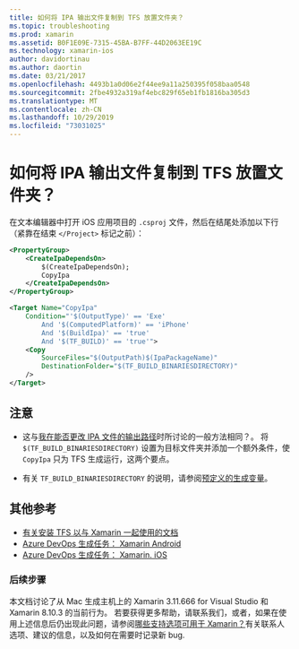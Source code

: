 ```yaml
---
title: 如何将 IPA 输出文件复制到 TFS 放置文件夹？
ms.topic: troubleshooting
ms.prod: xamarin
ms.assetid: B0F1E09E-7315-45BA-B7FF-44D2063EE19C
ms.technology: xamarin-ios
author: davidortinau
ms.author: daortin
ms.date: 03/21/2017
ms.openlocfilehash: 4493b1a0d06e2f44ee9a11a250395f058baa0548
ms.sourcegitcommit: 2fbe4932a319af4ebc829f65eb1fb1816ba305d3
ms.translationtype: MT
ms.contentlocale: zh-CN
ms.lasthandoff: 10/29/2019
ms.locfileid: "73031025"
---
```

# <a name="how-can-i-copy-ipa-output-files-to-the-tfs-drop-folder"></a>如何将 IPA 输出文件复制到 TFS 放置文件夹？

在文本编辑器中打开 iOS 应用项目的 `.csproj` 文件，然后在结尾处添加以下行（紧靠在结束 `</Project>` 标记之前）：

```xml
<PropertyGroup>
    <CreateIpaDependsOn>
        $(CreateIpaDependsOn);
        CopyIpa
    </CreateIpaDependsOn>
</PropertyGroup>

<Target Name="CopyIpa"
    Condition="'$(OutputType)' == 'Exe'
        And '$(ComputedPlatform)' == 'iPhone'
        And '$(BuildIpa)' == 'true'
        And '$(TF_BUILD)' == 'true'">
    <Copy
        SourceFiles="$(OutputPath)$(IpaPackageName)"
        DestinationFolder="$(TF_BUILD_BINARIESDIRECTORY)"
    />
</Target>
```

## <a name="notes"></a>注意

- 这与[我在能否更改 IPA 文件的输出路径](~/ios/troubleshooting/questions/ipa-output-path.md)时所讨论的一般方法相同？。 将 `$(TF_BUILD_BINARIESDIRECTORY)` 设置为目标文件夹并添加一个额外条件，使 `CopyIpa` 只为 TFS 生成运行，这两个要点。

- 有关 `TF_BUILD_BINARIESDIRECTORY` 的说明，请参阅[预定义的生成变量](https://docs.microsoft.com/azure/devops/pipelines/build/variables)。

## <a name="additional-references"></a>其他参考

- [有关安装 TFS 以与 Xamarin 一起使用的文档](https://docs.microsoft.com/azure/devops/repos/tfvc/overview)
- [Azure DevOps 生成任务： Xamarin Android](https://docs.microsoft.com/azure/devops/pipelines/tasks/build/xamarin-android)
- [Azure DevOps 生成任务： Xamarin. iOS](https://docs.microsoft.com/azure/devops/pipelines/tasks/build/xamarin-ios)

### <a name="next-steps"></a>后续步骤

本文档讨论了从 Mac 生成主机上的 Xamarin 3.11.666 for Visual Studio 和 Xamarin 8.10.3 的当前行为。 若要获得更多帮助，请联系我们，或者，如果在使用上述信息后仍出现此问题，请参阅[哪些支持选项可用于 Xamarin？](~/cross-platform/troubleshooting/support-options.md)有关联系人选项、建议的信息，以及如何在需要时记录新 bug.
